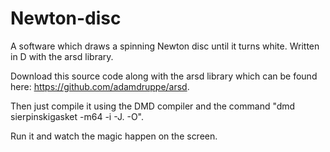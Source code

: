 # Newton-disc
A software which draws a spinning Newton disc until it turns white. Written in D with the arsd library.

Download this source code along with the arsd library which can be found here: https://github.com/adamdruppe/arsd.

Then just compile it using the DMD compiler and the command "dmd sierpinskigasket -m64 -i -J. -O".

Run it and watch the magic happen on the screen.
